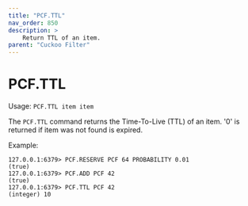 ```yaml
---
title: "PCF.TTL"
nav_order: 850
description: >
    Return TTL of an item.
parent: "Cuckoo Filter"
---
```


# PCF.TTL

Usage: `PCF.TTL item item`

The `PCF.TTL` command returns the Time-To-Live (TTL) of an item. '0' is returned if item was not found is expired.

Example:
```
127.0.0.1:6379> PCF.RESERVE PCF 64 PROBABILITY 0.01
(true)
127.0.0.1:6379> PCF.ADD PCF 42
(true)
127.0.0.1:6379> PCF.TTL PCF 42
(integer) 10
```